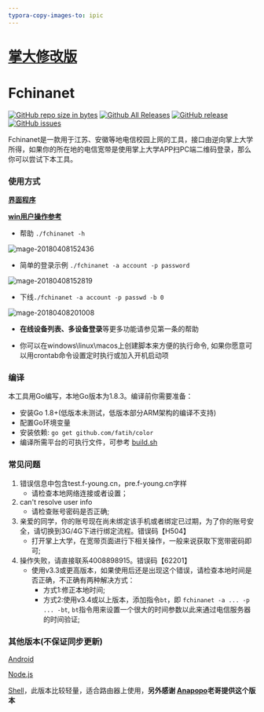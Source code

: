 ```yaml
---
typora-copy-images-to: ipic
---
```


# [掌大修改版](https://github.com/01Sr/fchinanet/releases/download/v3.5-beta/LoochaCollege-5.3.6.apk)

Fchinanet
===

[![GitHub repo size in bytes](https://img.shields.io/github/repo-size/01sr/fchinanet.svg)](https://github.com/01sr/fchinanet)
[![Github All Releases](https://img.shields.io/github/downloads/01sr/fchinanet/total.svg)](http://github.com/01sr/fchinanet/releases) 
[![GitHub release](https://img.shields.io/github/release/01sr/fchinanet.svg)](http://github.com/01sr/fchinanet/releases)
[![GitHub issues](https://img.shields.io/github/issues/01sr/fchinanet.svg)](https://github.com/01sr/fchinanet/issues)

Fchinanet是一款用于江苏、安徽等地电信校园上网的工具，接口由逆向掌上大学所得，如果你的所在地的电信宽带是使用掌上大学APP扫PC端二维码登录，那么你可以尝试下本工具。

### 使用方式

**[界面程序](https://github.com/01Sr/fchinanetUI/releases)**

 **[win用户操作参考](https://github.com/01Sr/fchinanet/issues/9)**

- 帮助 `./fchinanet -h`

![mage-20180408152436](http://osxhu29uq.bkt.clouddn.com/img/2018-04-08-image-201804081524360.png)

- 简单的登录示例 `./fchinanet -a account -p password `

![mage-20180408152819](http://osxhu29uq.bkt.clouddn.com/img/2018-04-08-image-201804081528194.png)

- 下线`./fchinanet -a account -p passwd -b 0`

![mage-20180408201008](http://osxhu29uq.bkt.clouddn.com/img/2018-04-08-2018-04-08-image-201804082010087.png)

- **在线设备列表、多设备登录**等更多功能请参见第一条的帮助


- 你可以在windows\linux\macos上创建脚本来方便的执行命令, 如果你愿意可以用crontab命令设置定时执行或加入开机启动项

### 编译

本工具用Go编写，本地Go版本为1.8.3。编译前你需要准备：

- 安装Go 1.8+(低版本未测试，低版本部分ARM架构的编译不支持)
- 配置Go环境变量
- 安装依赖: `go get github.com/fatih/color`
- 编译所需平台的可执行文件，可参考 [build.sh](https://github.com/01Sr/fchinanet/blob/master/build.sh)

### 常见问题

1. 错误信息中包含test.f-young.cn，pre.f-young.cn字样
   - 请检查本地网络连接或者设置；
2. can't resolve user info
   - 请检查账号密码是否正确;
3. 亲爱的同学，你的账号现在尚未绑定该手机或者绑定已过期，为了你的账号安全，请切换到3G/4G下进行绑定流程。错误码【H504】
   - 打开掌上大学，在宽带页面进行下相关操作，一般来说获取下宽带密码即可;
4. 操作失败，请直接联系4008898915。错误码【62201】
   - 使用v3.3或更高版本，如果使用后还是出现这个错误，请检查本地时间是否正确，不正确有两种解决方式：
     - 方式1:修正本地时间;
     - 方式2:使用v3.4或以上版本，添加指令`bt`，即 `fchinanet -a ... -p ... -bt`, `bt`指令用来设置一个很大的时间参数以此来通过电信服务器的时间验证;

### 其他版本(不保证同步更新)

[Android](https://github.com/01Sr/FChinanetAndroid) 

[Node.js](https://github.com/Anapopo/FChinaNet.js)

[Shell](https://github.com/Anapopo/FChinaNet.sh)，此版本比较轻量，适合路由器上使用，**另外感谢 [Anapopo](https://github.com/Anapopo)老哥提供这个版本**

